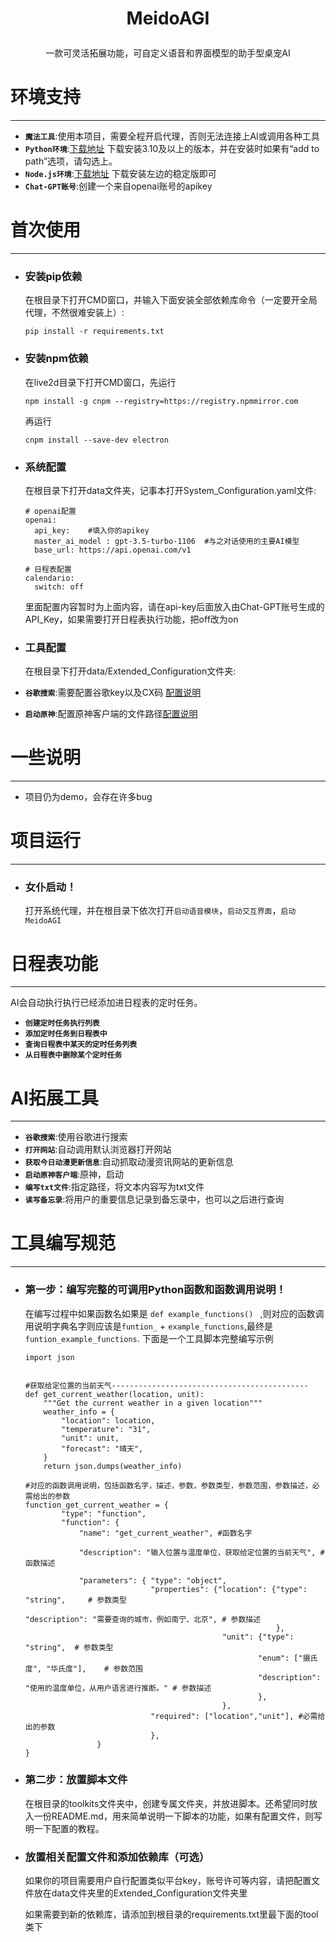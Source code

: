 
<h1><p align='center' >MeidoAGI</p></h1>

<p align='center' >一款可灵活拓展功能，可自定义语音和界面模型的助手型桌宠AI</p>


#  环境支持
***
   
 * **`魔法工具`**:使用本项目，需要全程开启代理，否则无法连接上AI或调用各种工具
 * **`Python环境`**:[下载地址](https://www.python.org/downloads/) 下载安装3.10及以上的版本，并在安装时如果有“add to path”选项，请勾选上。
 * **`Node.js环境`**:[下载地址](https://nodejs.org/) 下载安装左边的稳定版即可
 * **`Chat-GPT账号`**:创建一个来自openai账号的apikey

# 首次使用
***
* ### 安装pip依赖
   在根目录下打开CMD窗口，并输入下面安装全部依赖库命令（一定要开全局代理，不然很难安装上）:
   ```
   pip install -r requirements.txt
   ```
* ### 安装npm依赖
   在live2d目录下打开CMD窗口，先运行
   ```
   npm install -g cnpm --registry=https://registry.npmmirror.com
   ```
   
   再运行
   ```
   cnpm install --save-dev electron
   ```
   
* ### 系统配置
   在根目录下打开data文件夹，记事本打开System_Configuration.yaml文件:
   ```
   # openai配置
   openai:
     api_key:    #填入你的apikey
     master_ai_model : gpt-3.5-turbo-1106  #与之对话使用的主要AI模型
     base_url: https://api.openai.com/v1
   
   # 日程表配置
   calendario:
     switch: off
   ```
   里面配置内容暂时为上面内容，请在api-key后面放入由Chat-GPT账号生成的API_Key，如果需要打开日程表执行功能，把off改为on

* ### 工具配置
   在根目录下打开data/Extended_Configuration文件夹:
 * **`谷歌搜索`**:需要配置谷歌key以及CX码 [配置说明](https://github.com/NEKOparapa/MeidoAGI/blob/main/toolkits/google_search_toolkit/README.md)
 * **`启动原神`**:配置原神客户端的文件路径[配置说明](https://github.com/NEKOparapa/MeidoAGI/blob/main/toolkits/launch_genshin_tookit/README.md)


#  一些说明
***
 * 项目仍为demo，会存在许多bug

# 项目运行
***
* ### 女仆启动！
   打开系统代理，并在根目录下依次打开`启动语音模块`，`启动交互界面`，`启动MeidoAGI`


# 日程表功能
***
AI会自动执行执行已经添加进日程表的定时任务。
* **`创建定时任务执行列表`**
* **`添加定时任务到日程表中`**
* **`查询日程表中某天的定时任务列表`**
* **`从日程表中删除某个定时任务`**

# AI拓展工具
***
* **`谷歌搜索`**:使用谷歌进行搜索
* **`打开网站`**:自动调用默认浏览器打开网站
* **`获取今日动漫更新信息`**:自动抓取动漫资讯网站的更新信息
* **`启动原神客户端`**:原神，启动
* **`编写txt文件`**:指定路径，将文本内容写为txt文件
* **`读写备忘录`**:将用户的重要信息记录到备忘录中，也可以之后进行查询

# 工具编写规范
***
* ### 第一步：编写完整的可调用Python函数和函数调用说明！
   在编写过程中如果函数名如果是 `def example_functions() ` ,则对应的函数调用说明字典名字则应该是`funtion_` + `example_functions`,最终是`funtion_example_functions`.
   下面是一个工具脚本完整编写示例
   ```
   import json
   
   
   #获取给定位置的当前天气--------------------------------------------
   def get_current_weather(location, unit):
       """Get the current weather in a given location"""
       weather_info = {
           "location": location,
           "temperature": "31",
           "unit": unit,
           "forecast": "晴天",
       }
       return json.dumps(weather_info)
   
   #对应的函数调用说明，包括函数名字，描述，参数，参数类型，参数范围，参数描述，必需给出的参数
   function_get_current_weather = {
           "type": "function",
           "function": {
               "name": "get_current_weather", #函数名字
   
               "description": "输入位置与温度单位，获取给定位置的当前天气", #函数描述
   
               "parameters": { "type": "object", 
                               "properties": {"location": {"type": "string",     # 参数类型
                                                           "description": "需要查询的城市，例如南宁、北京", # 参数描述
                                                           },
                                               "unit": {"type": "string",  # 参数类型
                                                       "enum": ["摄氏度", "华氏度"],    # 参数范围
                                                       "description": "使用的温度单位，从用户语言进行推断。" # 参数描述
                                                       },
                                               },
                               "required": ["location","unit"], #必需给出的参数
                               },
                   }
   }
   ```
* ### 第二步：放置脚本文件
   在根目录的toolkits文件夹中，创建专属文件夹，并放进脚本。还希望同时放入一份README.md，用来简单说明一下脚本的功能，如果有配置文件，则写明一下配置的教程。




* ### 放置相关配置文件和添加依赖库（可选）
   如果你的项目需要用户自行配置类似平台key，账号许可等内容，请把配置文件放在data文件夹里的Extended_Configuration文件夹里
  
   如果需要到新的依赖库，请添加到根目录的requirements.txt里最下面的tool类下

